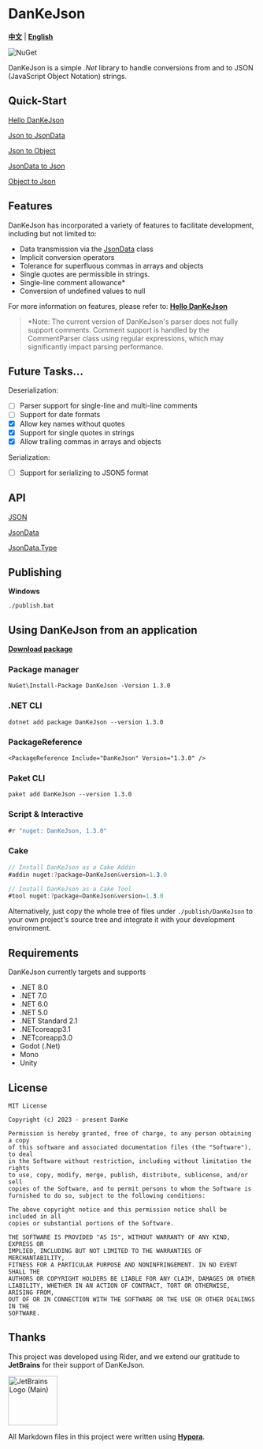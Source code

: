 # DanKeJson

[**中文**](./README.md) | <u>**English**</u>

![NuGet](https://img.shields.io/nuget/v/DanKeJson.svg)

DanKeJson is a simple *.Net* library to handle conversions from and to JSON (JavaScript Object Notation) strings.

## Quick-Start

[Hello DanKeJson](./Docs/DanKeJson.md)

[Json to JsonData](./Docs/QuickStart/Json2JsonData.md)

[Json to Object](./Docs/QuickStart/Json2Object.md)

[JsonData to Json](./Docs/QuickStart/JsonData2Json.md)

[Object to Json](./Docs/QuickStart/Object2Json.md)

## Features

DanKeJson has incorporated a variety of features to facilitate development, including but not limited to:

- Data transmission via the [JsonData](./Docs/API/JsonData.md) class
- Implicit conversion operators
- Tolerance for superfluous commas in arrays and objects
- Single quotes are permissible in strings.
- Single-line comment allowance*
- Conversion of undefined values to null

For more information on features, please refer to: [**Hello DanKeJson**](./Docs/DanKeJson.md)

> *Note: The current version of DanKeJson's parser does not fully support comments. Comment support is handled by the CommentParser class using regular expressions, which may significantly impact parsing performance.

## Future Tasks...

Deserialization:

- [ ]  Parser support for single-line and multi-line comments
- [ ]  Support for date formats
- [X]  Allow key names without quotes
- [X]  Support for single quotes in strings
- [X]  Allow trailing commas in arrays and objects

Serialization:

- [ ]  Support for serializing to JSON5 format

## API

[JSON](./Docs/API/JSON.md)

[JsonData](./Docs/API/JsonData.md)

[JsonData.Type](./Docs/API/JsonData.Type.md)

## Publishing

**Windows**

```shell
./publish.bat
```

## Using DanKeJson from an application

**[Download package](https://www.nuget.org/api/v2/package/DanKeJson/1.3.0)**

### Package manager

```shell
NuGet\Install-Package DanKeJson -Version 1.3.0
```

### .NET CLI

```shell
dotnet add package DanKeJson --version 1.3.0
```

### PackageReference

```xaml
<PackageReference Include="DanKeJson" Version="1.3.0" />
```

### Paket CLI

```shell
paket add DanKeJson --version 1.3.0
```

### Script & Interactive

```c#
#r "nuget: DanKeJson, 1.3.0"
```

### Cake

```C#
// Install DanKeJson as a Cake Addin
#addin nuget:?package=DanKeJson&version=1.3.0

// Install DanKeJson as a Cake Tool
#tool nuget:?package=DanKeJson&version=1.3.0
```

Alternatively, just copy the whole tree of files under `./publish/DanKeJson` to your own project's source tree and integrate it with your development environment.

## Requirements

DanKeJson currently targets and supports

- .NET 8.0
- .NET 7.0
- .NET 6.0
- .NET 5.0
- .NET Standard 2.1
- .NETcoreapp3.1
- .NETcoreapp3.0
- Godot (.Net)
- Mono
- Unity

## License

```
MIT License

Copyright (c) 2023 - present DanKe

Permission is hereby granted, free of charge, to any person obtaining a copy
of this software and associated documentation files (the "Software"), to deal
in the Software without restriction, including without limitation the rights
to use, copy, modify, merge, publish, distribute, sublicense, and/or sell
copies of the Software, and to permit persons to whom the Software is
furnished to do so, subject to the following conditions:

The above copyright notice and this permission notice shall be included in all
copies or substantial portions of the Software.

THE SOFTWARE IS PROVIDED "AS IS", WITHOUT WARRANTY OF ANY KIND, EXPRESS OR
IMPLIED, INCLUDING BUT NOT LIMITED TO THE WARRANTIES OF MERCHANTABILITY,
FITNESS FOR A PARTICULAR PURPOSE AND NONINFRINGEMENT. IN NO EVENT SHALL THE
AUTHORS OR COPYRIGHT HOLDERS BE LIABLE FOR ANY CLAIM, DAMAGES OR OTHER
LIABILITY, WHETHER IN AN ACTION OF CONTRACT, TORT OR OTHERWISE, ARISING FROM,
OUT OF OR IN CONNECTION WITH THE SOFTWARE OR THE USE OR OTHER DEALINGS IN THE
SOFTWARE.
```

## Thanks

This project was developed using Rider, and we extend our gratitude to **JetBrains** for their support of DanKeJson.

<img src="https://resources.jetbrains.com/storage/products/company/brand/logos/jb_beam.png" alt="JetBrains Logo (Main)" width="100" height="100">

All Markdown files in this project were written using [**Hypora**](https://github.com/DanKE123abc/Hypora).
